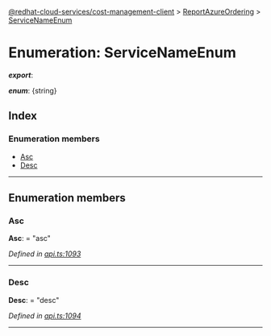 [@redhat-cloud-services/cost-management-client](../README.md) > [ReportAzureOrdering](../modules/reportazureordering.md) > [ServiceNameEnum](../enums/reportazureordering.servicenameenum.md)

# Enumeration: ServiceNameEnum

*__export__*: 

*__enum__*: {string}

## Index

### Enumeration members

* [Asc](reportazureordering.servicenameenum.md#asc)
* [Desc](reportazureordering.servicenameenum.md#desc)

---

## Enumeration members

<a id="asc"></a>

###  Asc

**Asc**:  = "asc"

*Defined in [api.ts:1093](https://github.com/RedHatInsights/javascript-clients/blob/master/packages/cost-management/api.ts#L1093)*

___
<a id="desc"></a>

###  Desc

**Desc**:  = "desc"

*Defined in [api.ts:1094](https://github.com/RedHatInsights/javascript-clients/blob/master/packages/cost-management/api.ts#L1094)*

___

